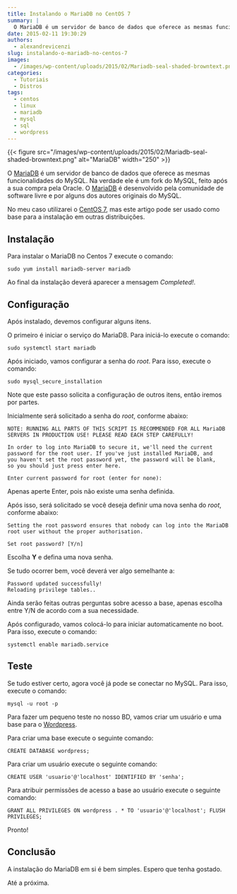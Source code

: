 ```yaml
---
title: Instalando o MariaDB no CentOS 7
summary: |
  O MariaDB é um servidor de banco de dados que oferece as mesmas funcionalidades do MySQL. Na verdade ele é um fork do MySQL, feito após a sua compra pela Oracle. O MariaDB é desenvolvido pela comunidade de software livre e por alguns dos autores originais do MySQL.
date: 2015-02-11 19:30:29
authors:
  - alexandrevicenzi
slug: instalando-o-mariadb-no-centos-7
images:
  - /images/wp-content/uploads/2015/02/Mariadb-seal-shaded-browntext.png
categories:
  - Tutoriais
  - Distros
tags:
  - centos
  - linux
  - mariadb
  - mysql
  - sql
  - wordpress
---
```


{{< figure src="/images/wp-content/uploads/2015/02/Mariadb-seal-shaded-browntext.png" alt="MariaDB" width="250" >}}

O [MariaDB](https://mariadb.org/pt-br/) é um servidor de banco de dados que oferece as mesmas funcionalidades do MySQL. Na verdade ele é um fork do MySQL, feito após a sua compra pela Oracle. O [MariaDB](https://mariadb.org/pt-br/) é desenvolvido pela comunidade de software livre e por alguns dos autores originais do MySQL.

No meu caso utilizarei o [CentOS 7](https://www.centos.org/), mas este artigo pode ser usado como base para a instalação em outras distribuições.

## Instalação

Para instalar o MariaDB no Centos 7 execute o comando:

`sudo yum install mariadb-server mariadb`

Ao final da instalação deverá aparecer a mensagem _Completed!_.

## Configuração

Após instalado, devemos configurar alguns itens.

O primeiro é iniciar o serviço do MariaDB. Para iniciá-lo execute o comando:

`sudo systemctl start mariadb`

Após iniciado, vamos configurar a senha do _root_. Para isso, execute o comando:

`sudo mysql_secure_installation`

Note que este passo solicita a configuração de outros itens, então iremos por partes.

Inicialmente será solicitado a senha do _root_, conforme abaixo:

```
NOTE: RUNNING ALL PARTS OF THIS SCRIPT IS RECOMMENDED FOR ALL MariaDB
SERVERS IN PRODUCTION USE! PLEASE READ EACH STEP CAREFULLY!

In order to log into MariaDB to secure it, we'll need the current
password for the root user. If you've just installed MariaDB, and
you haven't set the root password yet, the password will be blank,
so you should just press enter here.

Enter current password for root (enter for none):
```

Apenas aperte Enter, pois não existe uma senha definida.

Após isso, será solicitado se você deseja definir uma nova senha do _root_, conforme abaixo:

```
Setting the root password ensures that nobody can log into the MariaDB
root user without the proper authorisation.

Set root password? [Y/n]
```

Escolha **Y** e defina uma nova senha.

Se tudo ocorrer bem, você deverá ver algo semelhante a:

```
Password updated successfully!
Reloading privilege tables..
```

Ainda serão feitas outras perguntas sobre acesso a base, apenas escolha entre Y/N de acordo com a sua necessidade.

Após configurado, vamos colocá-lo para iniciar automaticamente no boot. Para isso, execute o comando:

`systemctl enable mariadb.service`

## Teste

Se tudo estiver certo, agora você já pode se conectar no MySQL. Para isso, execute o comando:

`mysql -u root -p`

Para fazer um pequeno teste no nosso BD, vamos criar um usuário e uma base para o [Wordpress](https://br.wordpress.org/).

Para criar uma base execute o seguinte comando:

`CREATE DATABASE wordpress;`

Para criar um usuário execute o seguinte comando:

`CREATE USER 'usuario'@'localhost' IDENTIFIED BY 'senha';`

Para atribuir permissões de acesso a base ao usuário execute o seguinte comando:

`GRANT ALL PRIVILEGES ON wordpress . * TO 'usuario'@'localhost'; FLUSH PRIVILEGES;`

Pronto!

## Conclusão

A instalação do MariaDB em si é bem simples. Espero que tenha gostado.

Até a próxima.
